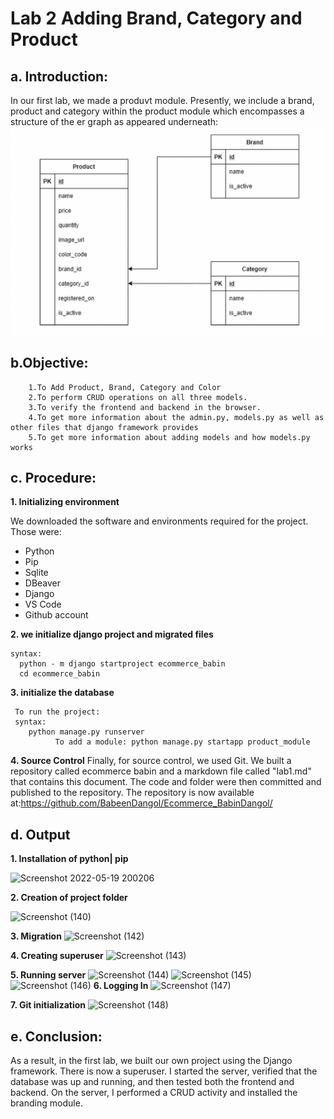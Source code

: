 # Lab 2 Adding Brand, Category and Product


  ## a. Introduction:
  
  In our first lab, we made a produvt module. Presently, we include a brand, product and category within the product module which encompasses a structure of the er graph as appeared underneath:
  ![Screenshot1](https://github.com/BabeenDangol/Ecommerce_BabinDangol/blob/main/lab_manual/images/ER-product_module.png?raw%3Dtrue)
  
   ## b.Objective: 
 
        1.To Add Product, Brand, Category and Color
        2.To perform CRUD operations on all three models.  
        3.To verify the frontend and backend in the browser. 
        4.To get more information about the admin.py, models.py as well as other files that django framework provides
        5.To get more information about adding models and how models.py works

  ## c. Procedure:

**1. Initializing environment**

  We downloaded the software and environments required for the project. Those were:
  * Python
  * Pip
  * Sqlite
  * DBeaver
  * Django
  * VS Code
  * Github account

**2. we initialize django project and migrated files**

    syntax:
      python - m django startproject ecommerce_babin
      cd ecommerce_babin
      
      
 **3. initialize the database** 
 
     To run the project: 
     syntax:              
        python manage.py runserver
              To add a module: python manage.py startapp product_module
              
  **4. Source Control**
Finally, for source control, we used Git. We built a repository called ecommerce babin and a markdown file called "lab1.md" that contains this document. The code and folder were then committed and published to the repository. The repository is now available at:https://github.com/BabeenDangol/Ecommerce_BabinDangol/
  ## d. Output
  **1. Installation of python| pip**
  
  ![Screenshot 2022-05-19 200206](https://user-images.githubusercontent.com/104016877/169320792-2c6f79fe-bdcb-4f56-88a7-1e2d1819bb6d.jpg)
  
 **2. Creation of project folder**
  
  ![Screenshot (140)](https://user-images.githubusercontent.com/104016877/169320992-2c80e80c-dad7-4f71-88be-e6ae7e789b47.png)
  
  **3. Migration**
  ![Screenshot (142)](https://user-images.githubusercontent.com/104016877/169321145-4962e6da-7c1e-4cc4-ae5e-658b4b649f03.png)
  
 **4. Creating superuser**
  ![Screenshot (143)](https://user-images.githubusercontent.com/104016877/169321330-f2701a5e-d205-45d6-b4b8-92413e3106a8.png)
  
  **5. Running server**
  ![Screenshot (144)](https://user-images.githubusercontent.com/104016877/169321535-95662287-26d9-43ed-89c1-28ffb5c0d106.png)
  ![Screenshot (145)](https://user-images.githubusercontent.com/104016877/169321553-0f57b487-3d0c-49e2-ac2a-c57b5998c898.png)
  ![Screenshot (146)](https://user-images.githubusercontent.com/104016877/169321558-621ffa95-a9d6-495a-8917-e76e171bb59a.png)
  **6. Logging In**
  ![Screenshot (147)](https://user-images.githubusercontent.com/104016877/169321604-4ef824c0-fbb7-434a-b351-35968cc6c844.png)
  
  **7. Git initialization**
  ![Screenshot (148)](https://user-images.githubusercontent.com/104016877/169321822-bcbd8020-f83e-4af2-8cdd-89e10767bb0d.png)

  ## e. Conclusion:
  
  As a result, in the first lab, we built our own project using the Django framework. There is now a superuser. I started the server, verified that the database was up and running, and then tested both the frontend and backend. On the server, I performed a CRUD activity and installed the branding module.
